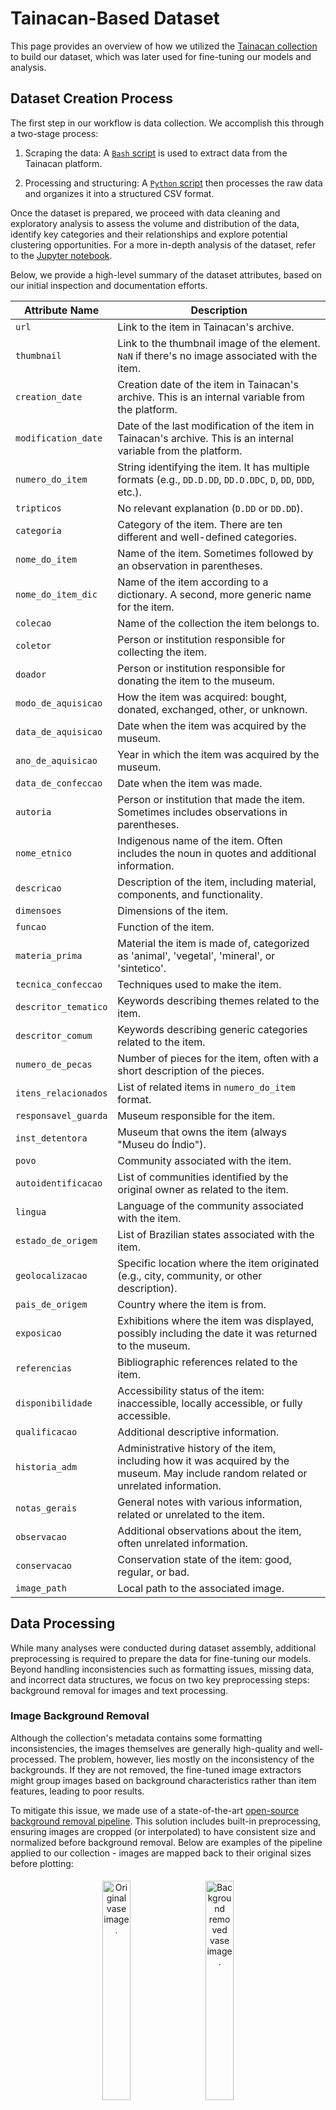 # Tainacan-Based Dataset

This page provides an overview of how we utilized the [Tainacan collection](https://tainacan.museudoindio.gov.br/) to build our dataset, which was later used for fine-tuning our models and analysis.

## Dataset Creation Process

The first step in our workflow is data collection. We accomplish this through a two-stage process:

1. Scraping the data: A [`Bash` script](https://github.com/Luizerko/indigenous_clusters_and_communities/tree/main/tainacan_collection/scrapping_data.sh) is used to extract data from the Tainacan platform.

2. Processing and structuring: A [`Python` script](https://github.com/Luizerko/indigenous_clusters_and_communities/tree/main/tainacan_collection/creating_dataset.py) then processes the raw data and organizes it into a structured CSV format.

Once the dataset is prepared, we proceed with data cleaning and exploratory analysis to assess the volume and distribution of the data, identify key categories and their relationships and explore potential clustering opportunities. For a more in-depth analysis of the dataset, refer to the [Jupyter notebook](https://github.com/Luizerko/indigenous_clusters_and_communities/tree/main/tainacan_collection/dataset_exploration.ipynb).

Below, we provide a high-level summary of the dataset attributes, based on our initial inspection and documentation efforts.

| Attribute Name           | Description                                                                                                                                          |
|-----------------------|------------------------------------------------------------------------------------------------------------------------------------------------------|
| `url`                | Link to the item in Tainacan's archive.                                                                                                           |
| `thumbnail`          | Link to the thumbnail image of the element. `NaN` if there's no image associated with the item.                                                   |
| `creation_date`      | Creation date of the item in Tainacan's archive. This is an internal variable from the platform.                                                   |
| `modification_date`  | Date of the last modification of the item in Tainacan's archive. This is an internal variable from the platform.                                   |
| `numero_do_item`     | String identifying the item. It has multiple formats (e.g., `DD.D.DD`, `DD.D.DDC`, `D`, `DD`, `DDD`, etc.).                                          |
| `tripticos`          | No relevant explanation (`D.DD` or `DD.DD`).                                                                                                        |
| `categoria`          | Category of the item. There are ten different and well-defined categories.                                                                          |
| `nome_do_item`       | Name of the item. Sometimes followed by an observation in parentheses.                                                                            |
| `nome_do_item_dic`   | Name of the item according to a dictionary. A second, more generic name for the item.                                                             |
| `colecao`            | Name of the collection the item belongs to.                                                                                                        |
| `coletor`            | Person or institution responsible for collecting the item.                                                                                         |
| `doador`             | Person or institution responsible for donating the item to the museum.                                                                              |
| `modo_de_aquisicao`  | How the item was acquired: bought, donated, exchanged, other, or unknown.                                                                           |
| `data_de_aquisicao`  | Date when the item was acquired by the museum.                                                                                                      |
| `ano_de_aquisicao`   | Year in which the item was acquired by the museum.                                                                                                 |
| `data_de_confeccao`  | Date when the item was made.                                                                                                                       |
| `autoria`            | Person or institution that made the item. Sometimes includes observations in parentheses.                                                          |
| `nome_etnico`        | Indigenous name of the item. Often includes the noun in quotes and additional information.                                                         |
| `descricao`          | Description of the item, including material, components, and functionality.                                                                      |
| `dimensoes`          | Dimensions of the item.                                                                                                                          |
| `funcao`             | Function of the item.                                                                                                                            |
| `materia_prima`      | Material the item is made of, categorized as 'animal', 'vegetal', 'mineral', or 'sintetico'.                                                     |
| `tecnica_confeccao`  | Techniques used to make the item.                                                                                                                  |
| `descritor_tematico` | Keywords describing themes related to the item.                                                                                                    |
| `descritor_comum`    | Keywords describing generic categories related to the item.                                                                                         |
| `numero_de_pecas`    | Number of pieces for the item, often with a short description of the pieces.                                                                       |
| `itens_relacionados` | List of related items in `numero_do_item` format.                                                                                                  |
| `responsavel_guarda` | Museum responsible for the item.                                                                                                                   |
| `inst_detentora`     | Museum that owns the item (always "Museu do Índio").                                                                                               |
| `povo`               | Community associated with the item.                                                                                                               |
| `autoidentificacao`  | List of communities identified by the original owner as related to the item.                                                                       |
| `lingua`             | Language of the community associated with the item.                                                                                               |
| `estado_de_origem`   | List of Brazilian states associated with the item.                                                                                                |
| `geolocalizacao`     | Specific location where the item originated (e.g., city, community, or other description).                                                        |
| `pais_de_origem`     | Country where the item is from.                                                                                                                    |
| `exposicao`          | Exhibitions where the item was displayed, possibly including the date it was returned to the museum.                                               |
| `referencias`        | Bibliographic references related to the item.                                                                                                      |
| `disponibilidade`    | Accessibility status of the item: inaccessible, locally accessible, or fully accessible.                                                           |
| `qualificacao`       | Additional descriptive information.                                                                                                                |
| `historia_adm`       | Administrative history of the item, including how it was acquired by the museum. May include random related or unrelated information.              |
| `notas_gerais`       | General notes with various information, related or unrelated to the item.                                                                          |
| `observacao`         | Additional observations about the item, often unrelated information.                                                                               |
| `conservacao`        | Conservation state of the item: good, regular, or bad.                                                                                            |
| `image_path`         | Local path to the associated image.                                                                                                               |

## Data Processing

While many analyses were conducted during dataset assembly, additional preprocessing is required to prepare the data for fine-tuning our models. Beyond handling inconsistencies such as formatting issues, missing data, and incorrect data structures, we focus on two key preprocessing steps: background removal for images and text processing.

### Image Background Removal

Although the collection's metadata contains some formatting inconsistencies, the images themselves are generally high-quality and well-processed. The problem, however, lies mostly on the inconsistency of the backgrounds. If they are not removed, the fine-tuned image extractors might group images based on background characteristics rather than item features, leading to poor results.

To mitigate this issue, we made use of a state-of-the-art [open-source background removal pipeline](https://huggingface.co/briaai/RMBG-2.0). This solution includes built-in preprocessing, ensuring images are cropped (or interpolated) to have consistent size and normalized before background removal. Below are examples of the pipeline applied to our collection - images are mapped back to their original sizes before plotting:

<p align="center">
  <img src="../assets/vase_br.jpg" alt="Original vase image." width="30%" style="margin: 5px;" />
  <img src="../assets/vase_br_r.png" alt="Background removed vase image." width="30%" style="margin: 5px;" />
</p>
<p align="center">
  <img src="../assets/bracelet_br.jpg" alt="Original bracelet image." width="30%" style="margin: 5px;" />
  <img src="../assets/bracelet_br_r.png" alt="Background removed bracelet image." width="30%" style="margin: 5px;" />
</p>
<p align="center">
  <img src="../assets/fiber_br.jpg" alt="Original fiber image." width="30%" style="margin: 5px;" />
  <img src="../assets/fiber_br_r.png" alt="Background removed fiber image." width="30%" style="margin: 5px;" />
</p>

<p align="center">
  The top row presents a simple example featuring a vase, a single, well-defined item. The middle row, in turn, demonstrates background removal for multiple items, while the bottom row showcases an item with a very complex form. These examples illustrate both the variety of items in the collection and the effectiveness of the background removal pipeline.
</p>

---

### Text Processing

The text processing stage focused on preparing item descriptions extracted from the Tainacan collection for downstream modeling. This process initially perfectly preserved the linguistic characteristics of the original texts, such as Portuguese accents and indigenous vocabulary, while standardizing the input simply by converting all text to lowercase. As we dove deeper, however, we faced a few challenges that required targeted preprocessing solutions.

#### Token Limitations and GPU Constraints

Our initial obstacle came from hardware constraints, specifically, running on an RTX 4070 with 8GB of VRAM. Because one of our main training strategies relied on *unsupervised contrastive learning* (more on that on the [clustering documentation](https://github.com/Luizerko/master_thesis/tree/main/docs/CLUSTERING.md)), which benefits from larger batch sizes for generating "negative samples", we needed to limit the number of tokens per description to maintain efficient training. While experimenting, we found that only 856 descriptions (out of ~21K) exceeded 128 tokens. So, truncating inputs to 128 tokens proved a reasonable compromise.

Actually, during training, we could still experiment with slightly longer descriptions thanks to batch sizes of 16 fitting into memory and being a reasonable enough number for our unsupervised method. However, the interpretability pipeline, particularly using *integrated gradients*, were much more memory intensive. Therefore, 128 tokens became our hard upper limit.

<p align="center">
  <img src="../assets/token_len_dist.png" alt="Token length distribution." width="60%" style="margin-top: 20px;" />
</p>
<p align="center" style="margin-bottom: 15px;">
  Token length distribution of original descriptions. Min: 2 tokens, Max: 420 tokens, Mean: ~57, Std: ~36. Quartiles: Q1 &#8776; 32, Q2 &#8776; 49, Q3 &#8776; 73. Only 856 descriptions exceeded 128 tokens.
</p>

#### Semantic Density and Description Overload

Another issue wasn’t just length, but semantic overload. Encoding a long sequence into a single embedding dilutes semantic clarity. Sentence embeddings are not like predicting tokens, they aim to summarize a whole description in one vector. As the length grows and multiple concepts are included, the embedding loses focus. This is also consistent with established benchmarks. Most descriptions in datasets like [*GLUE*](https://huggingface.co/datasets/nyu-mll/glue) and [*extraglue*](https://huggingface.co/datasets/PORTULAN/extraglue) (PT-BR translated version of *GLUE*), for example, stay under 100 tokens, reinforcing that shorter inputs are better for semantic representation.

#### Mixed and Noisy Descriptions

Compounding the preivous issue, the dataset descriptions featured inconsistent patterns. For example:

- Multiple items described in one description (e.g. an item with subitems).
- Stacked edits, where curators added new paragraphs without deleting earlier ones (very much understandable for the archival context in which no information is expendable).
- Descriptions that included historical context or narratives, not just item-specific info.

We naturally abstain from judgment on curatorial decisions, but still needed to reframe the data to make it model-friendly for embedding computations and visualization purposes.

#### Condensing Descriptions with LLMs

To address the above challenges, we implemented a LLM-assisted rewriting pipeline, aiming to reduce each description to no more than 62 tokens (leaving room for a `CLS` and `SEP` token for a total input of 64). We prompted the model to preserve meaning, keywords, and especially indigenous vocabulary. In most cases, the model produced concise paraphrases. For roughly 30% of descriptions, the ones longer than 64 tokens, we observed some light summarization instead of strict paraphrasing. From this point on, we'll refer to all these new descriptions generated by the LLM as "summarized descriptions".

Again due to hardware limits, we leveraged the [Groq API](https://groq.com/) to access powerful open-source models. After manual evaluation of dozens of samples, we selected [Llama-4-Maverick-17B-128E-Instruct](https://huggingface.co/meta-llama/Llama-4-Maverick-17B-128E-Instruct) as the best fit. Because of the free-tier usage limits on input tokens we had for the API, we sticked to chunks of 20 descriptions per request. Also API usage was carefully monitored to stay within request limits per day. Temperature of the model was set to 0.3 for conservative outputs. This value seemed to give us the best balance between accuracy and variability.

Despite occasional errors, especially when we had a series of almost identical descriptions, which could lead the model to skip one or two, we only had to manually correct a very small fraction of results.

<p align="center">
  <img src="../assets/summ_token_len_dist.png" alt="Summarized token length distribution." width="60%" style="margin-top: 20px;" />
</p>
<p align="center" style="margin-bottom: 15px;">
  Token length distribution after LLM summarization. Most summarized descriptions fell well below the 62-token threshold. A few outliers remain, but overall descriptions were significantly more concise now.
</p>

#### Building the Contrastive Dataset

While our first training method on the textual data was *unsupervised contrastive learning*, we also developed a *supervised contrastive dataset* for a second method. The process to build it used the summarized descriptions as input. For each, we prompted the LLM to generate a paraphrase (positive sample) and also select the most semantically different description from the same chunk (negative sample).

Again, the LLM pipeline ran smoothly and required only light manual cleanup. However, we later discovered a subtle issue we haven't thought of earlier: because it didn't matter for condensing descriptions, our chunks were made of sequential data, which sometimes led to grouped similar descriptions (e.g. multiple dolls described similarly). This meant that the negatives the model was outputing weren’t always semantically distinct.

In the end, we decided to use this dataset only as a validation metric and for evaluation (what we called *In-Context STS-B*), so the implications of the issue were very limited. For training, we later constructed a more robust dataset by keeping the positive paraphrases aforementioned and generating negatives by randomly sampling 10 summarized descriptions from items that belonged to a different `categoria`, (almost) always guaranteeing meaningful semantic contrast. The choice of 10 negatives was the best trade-off between diversity and GPU memory limits. Fewer negatives degraded model performance, but more reduced our batch sizes too much. For more detailed methodology and outcomes, refer to the [clustering documentation](https://github.com/Luizerko/master_thesis/tree/main/docs/CLUSTERING.md) once again.